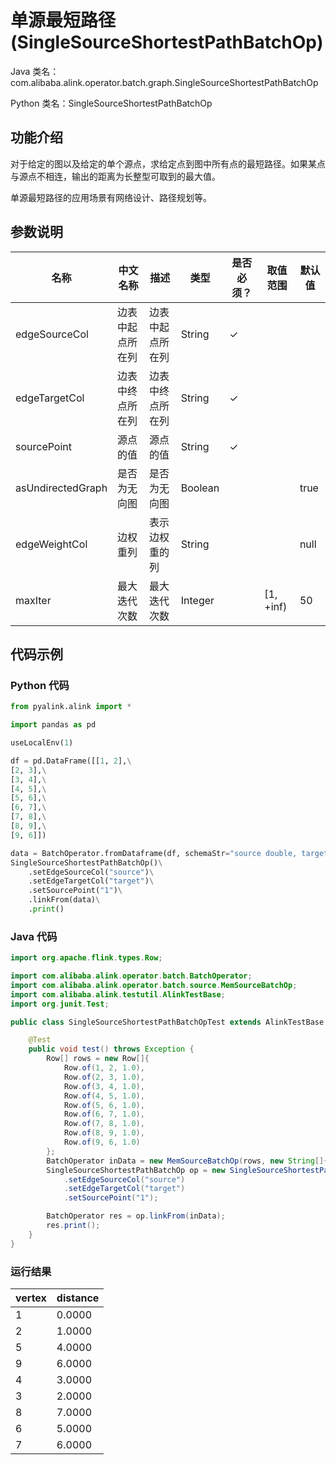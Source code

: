# 单源最短路径 (SingleSourceShortestPathBatchOp)
Java 类名：com.alibaba.alink.operator.batch.graph.SingleSourceShortestPathBatchOp

Python 类名：SingleSourceShortestPathBatchOp


## 功能介绍

对于给定的图以及给定的单个源点，求给定点到图中所有点的最短路径。如果某点与源点不相连，输出的距离为长整型可取到的最大值。

单源最短路径的应用场景有网络设计、路径规划等。

## 参数说明


| 名称 | 中文名称 | 描述 | 类型 | 是否必须？ | 取值范围 | 默认值 |
| --- | --- | --- | --- | --- | --- | --- |
| edgeSourceCol | 边表中起点所在列 | 边表中起点所在列 | String | ✓ |  |  |
| edgeTargetCol | 边表中终点所在列 | 边表中终点所在列 | String | ✓ |  |  |
| sourcePoint | 源点的值 | 源点的值 | String | ✓ |  |  |
| asUndirectedGraph | 是否为无向图 | 是否为无向图 | Boolean |  |  | true |
| edgeWeightCol | 边权重列 | 表示边权重的列 | String |  |  | null |
| maxIter | 最大迭代次数 | 最大迭代次数 | Integer |  | [1, +inf) | 50 |


## 代码示例
### Python 代码
```python
from pyalink.alink import *

import pandas as pd

useLocalEnv(1)

df = pd.DataFrame([[1, 2],\
[2, 3],\
[3, 4],\
[4, 5],\
[5, 6],\
[6, 7],\
[7, 8],\
[8, 9],\
[9, 6]])

data = BatchOperator.fromDataframe(df, schemaStr="source double, target double")
SingleSourceShortestPathBatchOp()\
    .setEdgeSourceCol("source")\
    .setEdgeTargetCol("target")\
    .setSourcePoint("1")\
    .linkFrom(data)\
    .print()
```

### Java 代码
```java
import org.apache.flink.types.Row;

import com.alibaba.alink.operator.batch.BatchOperator;
import com.alibaba.alink.operator.batch.source.MemSourceBatchOp;
import com.alibaba.alink.testutil.AlinkTestBase;
import org.junit.Test;

public class SingleSourceShortestPathBatchOpTest extends AlinkTestBase {

    @Test
    public void test() throws Exception {
        Row[] rows = new Row[]{
            Row.of(1, 2, 1.0),
            Row.of(2, 3, 1.0),
            Row.of(3, 4, 1.0),
            Row.of(4, 5, 1.0),
            Row.of(5, 6, 1.0),
            Row.of(6, 7, 1.0),
            Row.of(7, 8, 1.0),
            Row.of(8, 9, 1.0),
            Row.of(9, 6, 1.0)
        };
        BatchOperator inData = new MemSourceBatchOp(rows, new String[]{"source", "target", "weight"});
        SingleSourceShortestPathBatchOp op = new SingleSourceShortestPathBatchOp()
            .setEdgeSourceCol("source")
            .setEdgeTargetCol("target")
            .setSourcePoint("1");

        BatchOperator res = op.linkFrom(inData);
        res.print();
    }
}
```

### 运行结果

vertex|distance
------|--------
1|0.0000
2|1.0000
5|4.0000
9|6.0000
4|3.0000
3|2.0000
8|7.0000
6|5.0000
7|6.0000

